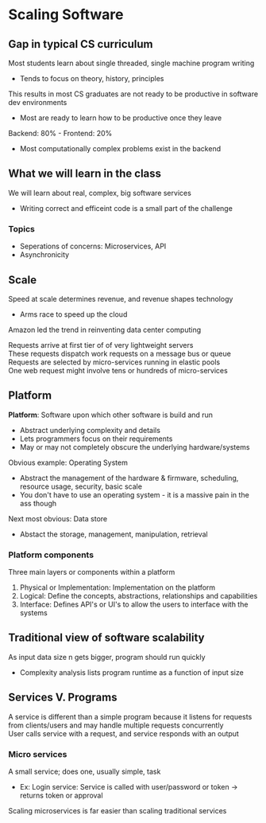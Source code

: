 # Scaling Software

## Gap in typical CS curriculum

Most students learn about single threaded, single machine program writing

* Tends to focus on theory, history, principles

This results in most CS graduates are not ready to be productive in software dev environments

* Most are ready to learn how to be productive once they leave

Backend: 80% - Frontend: 20%

* Most computationally complex problems exist in the backend

## What we will learn in the class 

We will learn about real, complex, big software services

* Writing correct and efficeint code is a small part of the challenge

### Topics

* Seperations of concerns: Microservices, API
* Asynchronicity

## Scale

Speed at scale determines revenue, and revenue shapes technology

* Arms race to speed up the cloud

Amazon led the trend in reinventing data center computing

Requests arrive at first tier of of very lightweight servers  
These requests dispatch work requests on a message bus or queue  
Requests are selected by micro-services running in elastic pools  
One web request might involve tens or hundreds of micro-services  

## Platform

**Platform**: Software upon which other software is build and run

* Abstract underlying complexity and details
* Lets programmers focus on their requirements
* May or may not completely obscure the underlying hardware/systems

Obvious example: Operating System

* Abstract the management of the hardware & firmware, scheduling, resource usage, security, basic scale
* You don't have to use an operating system - it is a massive pain in the ass though

Next most obvious: Data store

* Abstact the storage, management, manipulation, retrieval

### Platform components

Three main layers or components within a platform

1. Physical or Implementation: Implementation on the platform
1. Logical: Define the concepts, abstractions, relationships and capabilities
1. Interface: Defines API's or UI's to allow the users to interface with the systems

## Traditional view of software scalability

As input data size n gets bigger, program should run quickly

* Complexity analysis lists program runtime as a function of input size

## Services V. Programs

A service is different than a simple program because it listens for requests from clients/users and may handle multiple requests concurrently  
User calls service with a request, and service responds with an output

### Micro services

A small service; does one, usually simple, task

* Ex: Login service: Service is called with user/password or token -> returns token or approval

Scaling microservices is far easier than scaling traditional services